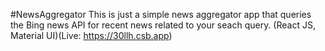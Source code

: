 #NewsAggregator
This is just a simple news aggregator app that queries the Bing news API for recent news related to your seach query. (React JS, Material UI)(Live: https://30llh.csb.app)
 
